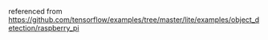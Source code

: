 referenced from https://github.com/tensorflow/examples/tree/master/lite/examples/object_detection/raspberry_pi
